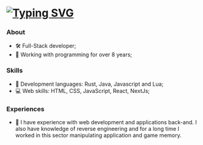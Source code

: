 <h1>
  <a href="https://git.io/typing-svg">
   <img src="https://readme-typing-svg.demolab.com?font=Fira+Code&pause=1000&color=00AEFF&random=false&width=435&lines=Hi%2C+I'm+Felipe+Augusto!" alt="Typing SVG" />
  </a>
</h1>

### About
- 🛠 Full-Stack developer;
- 🚀 Working with programming for over 8 years;

### Skills
 - 🔮 Development languages: Rust, Java, Javascript and Lua; 
 - 💻 Web skills: HTML, CSS, JavaScript, React, NextJs;

### Experiences
  - 🧥 I have experience with web development and applications back-and. I also have knowledge of reverse engineering and for a long time I worked in this sector manipulating application and game memory.
